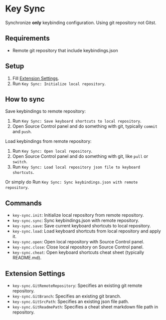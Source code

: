 # Key Sync

Synchronize **only** keybinding configuration. Using git repository not Gitst.

## Requirements

- Remote git repository that include keybindings.json

## Setup

1. Fill [Extension Settings](#extension-settings).
1. Run `Key Sync: Initialize local repository`.

## How to sync

Save keybindings to remote repository:

1. Run `Key Sync: Save keyboard shortcuts to local repository`.
1. Open Source Control panel and do something with git, typically `commit` and `push`.

Load keybindings from remote repository:

1. Run `Key Sync: Open local repository`.
1. Open Source Control panel and do something with git, like `pull` or `switch`.
1. Run `Key Sync: Load local repository json file to keyboard shortcuts`.

Or simply do Run `Key Sync: Sync keybindings.json with remote repository`.

## Commands

- `key-sync.init`: Initialize local repository from remote repository.
- `key-sync.sync`: Sync keybindings.json with remote repository.
- `key-sync.save`: Save current keyboard shortcuts to local repository.
- `key-sync.load`: Load keyboard shortcuts from local repository and apply it.
- `key-sync.open`: Open local repository with Source Control panel.
- `key-sync.close`: Close local repository on Source Control panel.
- `key-sync.cheat`: Open keyboard shortcuts cheat sheet (typically README.md).

## Extension Settings

* `key-sync.GitRemoteRepository`: Specifies an existing git remote repository.
* `key-sync.GitBranch`: Specifies an existing git branch.
* `key-sync.GitSrcPath`: Specifies an existing json file path.
* `key-sync.GitReadmePath`: Specifies a cheat sheet markdown file path in repository.
